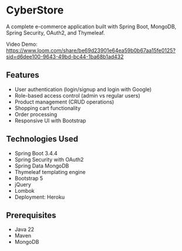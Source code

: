 # CyberStore

A complete e-commerce application built with Spring Boot, MongoDB, Spring Security, OAuth2, and Thymeleaf.

Video Demo:
https://www.loom.com/share/be69d23901e64ea59b0b67aa15fe0125?sid=d6dee100-9643-49bd-bc44-1ba68b1ad432

## Features

- User authentication (login/signup and login with Google)
- Role-based access control (admin vs regular users)
- Product management (CRUD operations)
- Shopping cart functionality
- Order processing
- Responsive UI with Bootstrap

## Technologies Used

- Spring Boot 3.4.4
- Spring Security with OAuth2
- Spring Data MongoDB
- Thymeleaf templating engine
- Bootstrap 5
- jQuery
- Lombok
- Deployment: Heroku

## Prerequisites

- Java 22
- Maven
- MongoDB
